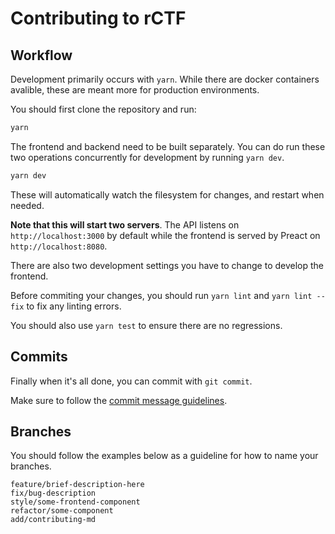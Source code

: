# Contributing to rCTF

## Workflow

Development primarily occurs with `yarn`. While there are docker containers avalible, these are meant more for production environments.

You should first clone the repository and run:
```bash
yarn
```

The frontend and backend need to be built separately. You can do run these two operations concurrently for development by running `yarn dev`.

```bash
yarn dev
```

These will automatically watch the filesystem for changes, and restart when needed.

**Note that this will start two servers**. The API listens on `http://localhost:3000` by default while the frontend is served by Preact on `http://localhost:8080`.

There are also two development settings you have to change to develop the frontend.

Before commiting your changes, you should run `yarn lint` and `yarn lint --fix` to fix any linting errors.

You should also use `yarn test` to ensure there are no regressions.

## Commits

Finally when it's all done, you can commit with `git commit`.

Make sure to follow the [commit message guidelines](https://github.com/angular/angular.js/blob/master/DEVELOPERS.md#-git-commit-guidelines).

## Branches

You should follow the examples below as a guideline for how to name your branches.

```
feature/brief-description-here
fix/bug-description
style/some-frontend-component
refactor/some-component
add/contributing-md
```
